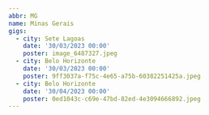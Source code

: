 ```yaml
---
abbr: MG
name: Minas Gerais
gigs:
  - city: Sete Lagoas
    date: '30/03/2023 00:00'
    poster: image_6487327.jpeg
  - city: Belo Horizonte
    date: '30/03/2023 00:00'
    poster: 9ff3037a-f75c-4e65-a75b-60382251425a.jpeg
  - city: Belo Horizonte
    date: '30/04/2023 00:00'
    poster: 0ed1043c-c69e-47bd-82ed-4e3094666892.jpeg
---
```


